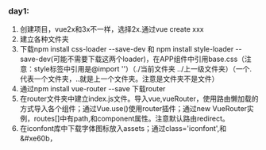 ### day1:
1. 创建项目，vue2x和3x不一样，选择2x.通过vue create xxx
2. 建立各种文件夹
3. 下载npm install css-loader --save-dev 和 npm install style-loader --save-dev(可能不需要下载这两个loader)，在APP组件中引用base.css（注意：style标签中引用是@import ''）（./当前文件夹 ../上一级文件夹）（一个.代表一个文件夹，..就是上一个文件夹。注意是文件夹不是文件）
4. 通过npm install vue-router --save 下载router
5. 在router文件夹中建立index.js文件。导入vue,vueRouter，使用路由懒加载的方式导入各个组件；通过Vue.use()使用router插件；通过new VueRouter实例，routes[]中有path,和component属性。注意默认路由redirect。
6. 在iconfont库中下载字体图标放入assets；通过class='iconfont',和&#xe60b，<style>中@import ''导入，注意路径引用.
7. 创建4个路由组件

### day2：
1. 创建footerGuide组件，将所有东西放在一起。没有采用组件的方式，因为对于slot插槽不熟悉。
2. 插槽放在哪里由子组件决定，插槽里面放什么由父组件决定。(还是不太懂插槽)
3. 给每一个板块添加不同的click,（不像之前的传递）
4. router，全局路由。用this.$router.push('/home'),来跳转链接。this.$router.push还有很多种传参方式。
5. 解决连续点击报错的问题。只需接上一个catch()方法,this.$router.push().catch(() => {})


### day3：
1. 针对路由切换和活跃导航。不用三目运算符来添加activeStyle，用:class='{activeStyle：this.$router.path == '/home'}',不用创建多个点击按函数，而是创建一个点击函数，传递不同参数即可
2. 创建NavBar组件，使用插槽。让文字多余的隐藏，需要三个属性：overflow:hidden、text-overflow: ellipsis、white-space: nowrap;
3. 使用swiper组件库，npm install swiper --save  。需要引用css 和 js 文件（不同版本引用的文件名不同）

### day4:
1. router.push(''),有记录，router.replace(''),没有记录,router.back(),回退，有记录
2. <router-link to=''>相当于<a>,适用于路由组件的跳转

### day5：
1. axios的使用，1.const instance = axios.create(config) 2.instance(config).then()
2. 导出并封装一个请求的函数 export function request(config){使用xaios，return request}，，拦截器可以只返回data数据
3. home组件的methods里面定义一个获取数据的函数getHomeGoods，并使用request（是一个promise,相当于就是instance）。在create()里面调用getHomeGoods
4. npm install mockjs --save,使用mock；使用Mock.mock(url，{code：，data：})，并且不用导出，在 main.js引入时直接使用css引入方式：improt './'。且config里面不用加baseURL
5. 创建login静态页.

6. 生成本地仓库 git init    git add *  git commit -m "init piyux"
然后去远程git创建一个新的  将地址复制在终端  再 git push origin master

### day6：
1. 通过v-if实现短信登录和密码登录的两种样式，
2. input聚焦时没有边框通过两个属性outline:none;border:0px
3. v-model='message'经常用在input标签，可以拿到用户input标签获取的值并复制给message这个全局变量，这个值一般会发送到后端
4. 通过计算属性rightPhone()，动态绑定:disabled:'!rightPhone',让input标签不可用（不能获取验证码）
5. 正则表达式：/^1([38][0-9]|4[579]|5[0-3,5-9]|6[6]|7[0135678]|9[89])\d{8}$/.test(this.phone)，.test()方法在字符串中查找符合的内容，若找到则返回true

### day7:
1. 创建警告弹窗组件，通过v-if来控制login和alert组件的渲染，具体通过点击登录按钮控制变量enter。
2. 创建一个旋转动画。@keyframes name{}
3. login组件，点击登录按钮，实现前台验证，错误信息赋值给全局变量errorWay。并传递给alerttip子组件进行信息展示。父组件的模板中用 ：name='value'  name是子组件的props中的数据名，value是父组件的变量
4. alerttip组件发送一个自定义事件。通过this.$emit('name'，value)  name是事件名称，value是参数，父组件模板@name='click',click()函数获取
5. 因为alertTip同一个路由，所以不能再用$router.push等，不能用router-link


